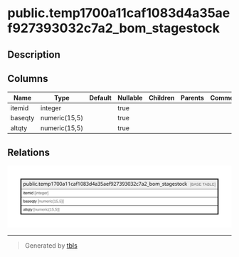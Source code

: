 # public.temp1700a11caf1083d4a35aef927393032c7a2_bom_stagestock

## Description

## Columns

| Name | Type | Default | Nullable | Children | Parents | Comment |
| ---- | ---- | ------- | -------- | -------- | ------- | ------- |
| itemid | integer |  | true |  |  |  |
| baseqty | numeric(15,5) |  | true |  |  |  |
| altqty | numeric(15,5) |  | true |  |  |  |

## Relations

![er](public.temp1700a11caf1083d4a35aef927393032c7a2_bom_stagestock.svg)

---

> Generated by [tbls](https://github.com/k1LoW/tbls)
